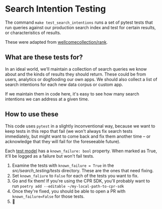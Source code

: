 # Search Intention Testing

The command `make test_search_intentions` runs a set of pytest tests that run queries against our production search index and test for certain results, or characteristics of results.

These were adapted from [wellcomecollection/rank](https://github.com/wellcomecollection/rank).

## What are these tests for?

In an ideal world, we'll maintain a collection of search queries we know about and the kinds of results they should return. These could be from users, analytics or dogfooding our own apps. We should also collect a list of search intentions for each new data corpus or custom app.

If we maintain them in code here, it's easy to see how many search intentions we can address at a given time.

## How to use these

This code uses `pytest` in a slightly inconventional way, because we want to keep tests in this repo that fail (we won't always fix search tests immediately, but might want to come back and fix them another time – or acknowledge that they will fail for the foreseeable future).

Each [test model](../../src/cpr_sdk/search_intention_testing/models.py) has a `known_failure: bool` property. When marked as True, it'll be logged as a failure but won't fail tests.

1. Examine the tests with `known_failure = True` in the *src/search_testing/tests* directory. These are the ones that need fixing.
2. Set `known_faliure` to `False` for each of the tests you want to fix.
3. Go and fix them! If you're using the CPR SDK, you'll probably want to run `poetry add --editable ~/my-local-path-to-cpr-sdk`
4. Once they're fixed, you should be able to open a PR with `known_failure=False` for those tests.
5. 🎉
